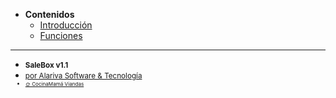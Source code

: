 - **Contenidos**
  - [Introducción](README.md)
  - [Funciones](funciones/README.md)

---
- <small>**SaleBox v1.1**</small>
- <small><a href="https://alariva.com/">por Alariva Software &amp; Tecnología</a><small>
- <small><span><a href="https://cocinamamaviandas.com" data-link-title="CocinaMamá">&#x1F31E;&nbsp;CocinaMamá Viandas</a></span></small>
